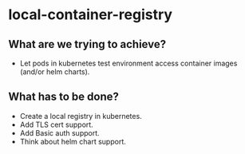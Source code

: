 # local-container-registry

## What are we trying to achieve?

- Let pods in kubernetes test environment access container images (and/or helm charts).

## What has to be done?

- Create a local registry in kubernetes.
- Add TLS cert support.
- Add Basic auth support.
- Think about helm chart support.
